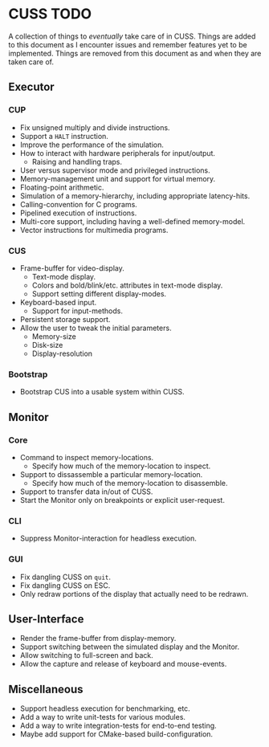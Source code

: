 # CUSS TODO

A collection of things to *eventually* take care of in CUSS. Things are added
to this document as I encounter issues and remember features yet to be
implemented. Things are removed from this document as and when they are taken
care of.

## Executor

### CUP

* Fix unsigned multiply and divide instructions.
* Support a `HALT` instruction.
* Improve the performance of the simulation.
* How to interact with hardware peripherals for input/output.
  * Raising and handling traps.
* User versus supervisor mode and privileged instructions.
* Memory-management unit and support for virtual memory.
* Floating-point arithmetic.
* Simulation of a memory-hierarchy, including appropriate latency-hits.
* Calling-convention for C programs.
* Pipelined execution of instructions.
* Multi-core support, including having a well-defined memory-model.
* Vector instructions for multimedia programs.

### CUS

* Frame-buffer for video-display.
  * Text-mode display.
  * Colors and bold/blink/etc. attributes in text-mode display.
  * Support setting different display-modes.
* Keyboard-based input.
  * Support for input-methods.
* Persistent storage support.
* Allow the user to tweak the initial parameters.
  * Memory-size
  * Disk-size
  * Display-resolution

### Bootstrap

* Bootstrap CUS into a usable system within CUSS.

## Monitor

### Core

* Command to inspect memory-locations.
  * Specify how much of the memory-location to inspect.
* Support to dissassemble a particular memory-location.
  * Specify how much of the memory-location to disassemble.
* Support to transfer data in/out of CUSS.
* Start the Monitor only on breakpoints or explicit user-request.

### CLI

* Suppress Monitor-interaction for headless execution.

### GUI

* Fix dangling CUSS on `quit`.
* Fix dangling CUSS on ESC.
* Only redraw portions of the display that actually need to be redrawn.

## User-Interface

* Render the frame-buffer from display-memory.
* Support switching between the simulated display and the Monitor.
* Allow switching to full-screen and back.
* Allow the capture and release of keyboard and mouse-events.

## Miscellaneous

* Support headless execution for benchmarking, etc.
* Add a way to write unit-tests for various modules.
* Add a way to write integration-tests for end-to-end testing.
* Maybe add support for CMake-based build-configuration.
